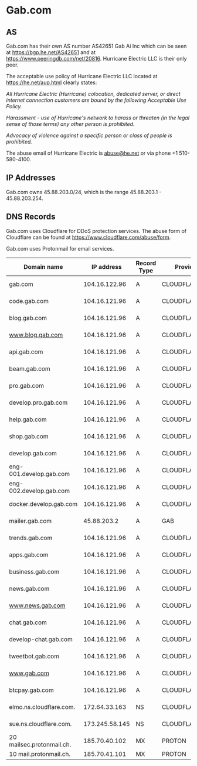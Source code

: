 # Gab.com

## AS
Gab.com has their own AS number AS42651 Gab Ai Inc which can be seen at https://bgp.he.net/AS42651 and at https://www.peeringdb.com/net/20816.
Hurricane Electric LLC is their only peer.

The acceptable use policy of Hurricane Electric LLC located at https://he.net/aup.html clearly states:

*All Hurricane Electric (Hurricane) colocation, dedicated server, or direct internet connection customers are bound by the following Acceptable Use Policy.*

*Harassment - use of Hurricane's network to harass or threaten (in the legal sense of those terms) any other person is prohibited.*

*Advocacy of violence against a specific person or class of people is prohibited.*

The abuse email of Hurricane Electric is abuse@he.net or via phone +1 510-580-4100.

## IP Addresses
Gab.com owns 45.88.203.0/24, which is the range 45.88.203.1 - 45.88.203.254.

## DNS Records
Gab.com uses Cloudflare for DDoS protection services. The abuse form of Cloudflare can be found at https://www.cloudflare.com/abuse/form.

Gab.com uses Protonmail for email services.

Domain name | IP address | Record Type | Provider | Country
------------|------------|-------------|----------|----------
gab.com | 104.16.122.96 | A | CLOUDFLARENET | United States
code.gab.com | 104.16.121.96 | A | CLOUDFLARENET | United States
blog.gab.com | 104.16.121.96 | A | CLOUDFLARENET | United States
www.blog.gab.com | 104.16.121.96 | A | CLOUDFLARENET | United States
api.gab.com | 104.16.121.96 | A | CLOUDFLARENET | United States
beam.gab.com | 104.16.121.96 | A | CLOUDFLARENET | United States
pro.gab.com | 104.16.121.96 | A | CLOUDFLARENET | United States
develop.pro.gab.com | 104.16.121.96 | A | CLOUDFLARENET | United States
help.gab.com | 104.16.121.96 | A | CLOUDFLARENET | United States
shop.gab.com | 104.16.121.96 | A | CLOUDFLARENET | United States
develop.gab.com | 104.16.121.96 | A | CLOUDFLARENET | United States
eng-001.develop.gab.com | 104.16.121.96 | A | CLOUDFLARENET | United States
eng-002.develop.gab.com | 104.16.121.96 | A | CLOUDFLARENET | United States
docker.develop.gab.com | 104.16.121.96 | A | CLOUDFLARENET | United States
mailer.gab.com | 45.88.203.2 | A | GAB | United States
trends.gab.com | 104.16.121.96 | A | CLOUDFLARENET | United States
apps.gab.com | 104.16.121.96 | A | CLOUDFLARENET | United States
business.gab.com | 104.16.121.96 | A | CLOUDFLARENET | United States
news.gab.com | 104.16.121.96 | A | CLOUDFLARENET | United States
www.news.gab.com | 104.16.121.96 | A | CLOUDFLARENET | United States
chat.gab.com | 104.16.121.96 | A | CLOUDFLARENET | United States
develop-chat.gab.com | 104.16.121.96 | A | CLOUDFLARENET | United States
tweetbot.gab.com | 104.16.121.96 | A | CLOUDFLARENET | United States
www.gab.com | 104.16.121.96 | A | CLOUDFLARENET | United States
btcpay.gab.com | 104.16.121.96 | A | CLOUDFLARENET | United States
elmo.ns.cloudflare.com. | 172.64.33.163 | NS | CLOUDFLARENET | United States
sue.ns.cloudflare.com. | 173.245.58.145 | NS | CLOUDFLARENET | United States
20 mailsec.protonmail.ch. | 185.70.40.102 | MX | PROTON | Switzerland
10 mail.protonmail.ch. | 185.70.41.101 | MX | PROTON | Switzerland


